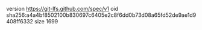 version https://git-lfs.github.com/spec/v1
oid sha256:a4a4bf8502100b830697c6405e2c8f6dd0b73d08a65fd52de9ae1d9408ff6332
size 1699
